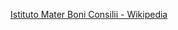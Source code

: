 ﻿[Istituto Mater Boni Consilii - Wikipedia](https://en.wikipedia.org/wiki/Istituto_Mater_Boni_Consilii)